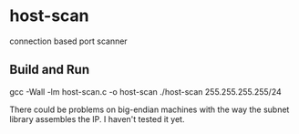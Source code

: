 # host-scan
connection based port scanner

## Build and Run
gcc -Wall -lm host-scan.c -o host-scan
./host-scan 255.255.255.255/24

There could be problems on big-endian machines with the way the subnet library assembles the IP. I haven't tested it yet.
